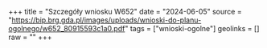 +++
title = "Szczegóły wniosku W652"
date = "2024-06-05"
source = "https://bip.brg.gda.pl/images/uploads/wnioski-do-planu-ogolnego/w652_80915593c1a0.pdf"
tags = ["wnioski-ogolne"]
geolinks = []
raw = ""
+++




